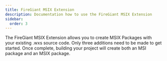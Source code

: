 ```yaml
---
title: FireGiant MSIX Extension
description: Documentation how to use the FireGiant MSIX Extension
sidebar:
  order: 3
---
```


The FireGiant MSIX Extension allows you to create MSIX Packages with your existing .wxs source code. Only three additions need to be made to get started. Once complete, building your project will create both an MSI package and an MSIX package.
